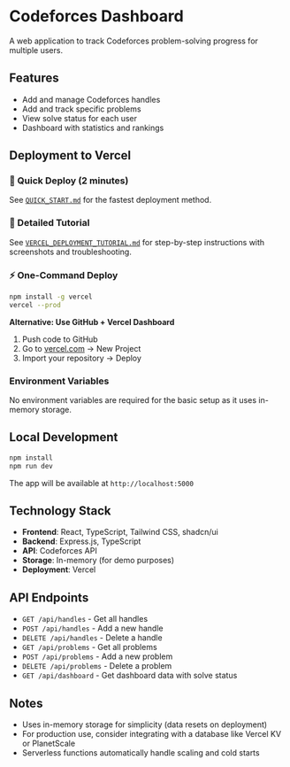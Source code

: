 # Codeforces Dashboard

A web application to track Codeforces problem-solving progress for multiple users.

## Features

- Add and manage Codeforces handles
- Add and track specific problems
- View solve status for each user
- Dashboard with statistics and rankings

## Deployment to Vercel

### 🚀 Quick Deploy (2 minutes)

See [`QUICK_START.md`](QUICK_START.md) for the fastest deployment method.

### 📖 Detailed Tutorial

See [`VERCEL_DEPLOYMENT_TUTORIAL.md`](VERCEL_DEPLOYMENT_TUTORIAL.md) for step-by-step instructions with screenshots and troubleshooting.

### ⚡ One-Command Deploy

```bash
npm install -g vercel
vercel --prod
```

**Alternative: Use GitHub + Vercel Dashboard**
1. Push code to GitHub
2. Go to [vercel.com](https://vercel.com) → New Project
3. Import your repository → Deploy

### Environment Variables

No environment variables are required for the basic setup as it uses in-memory storage.

## Local Development

```bash
npm install
npm run dev
```

The app will be available at `http://localhost:5000`

## Technology Stack

- **Frontend**: React, TypeScript, Tailwind CSS, shadcn/ui
- **Backend**: Express.js, TypeScript
- **API**: Codeforces API
- **Storage**: In-memory (for demo purposes)
- **Deployment**: Vercel

## API Endpoints

- `GET /api/handles` - Get all handles
- `POST /api/handles` - Add a new handle
- `DELETE /api/handles` - Delete a handle
- `GET /api/problems` - Get all problems
- `POST /api/problems` - Add a new problem
- `DELETE /api/problems` - Delete a problem
- `GET /api/dashboard` - Get dashboard data with solve status

## Notes

- Uses in-memory storage for simplicity (data resets on deployment)
- For production use, consider integrating with a database like Vercel KV or PlanetScale
- Serverless functions automatically handle scaling and cold starts